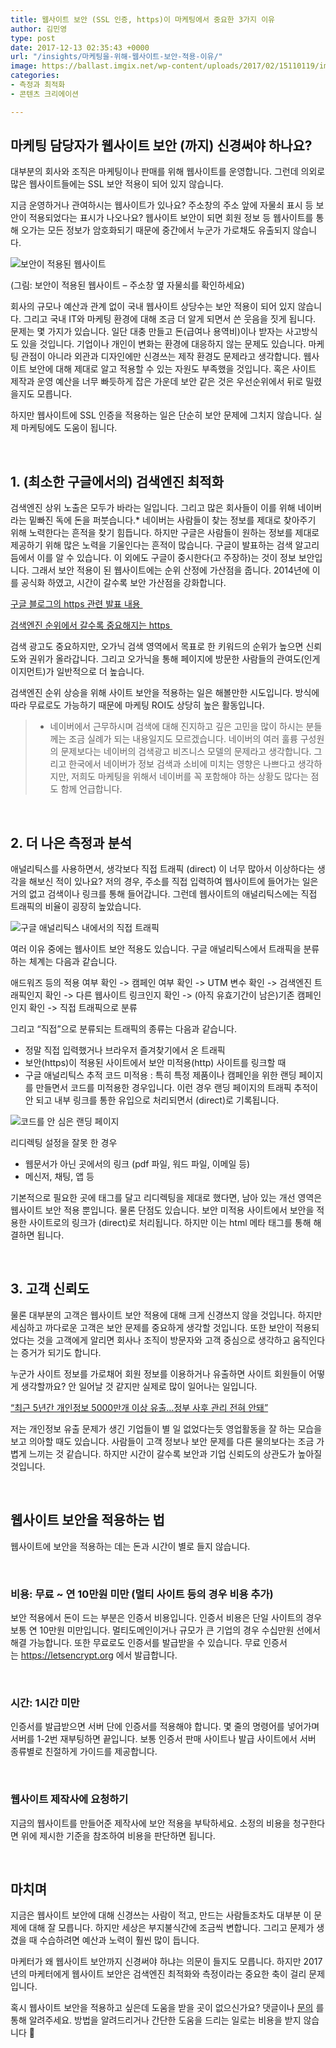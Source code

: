 ```yaml
---
title: 웹사이트 보안 (SSL 인증, https)이 마케팅에서 중요한 3가지 이유
author: 김민영
type: post
date: 2017-12-13 02:35:43 +0000
url: "/insights/마케팅을-위해-웹사이트-보안-적용-이유/"
image: https://ballast.imgix.net/wp-content/uploads/2017/02/15110119/img-3.png?auto=compress,format
categories:
- 측정과 최적화
- 콘텐츠 크리에이션

---
```

## 마케팅 담당자가 웹사이트 보안 (까지) 신경써야 하나요?

대부분의 회사와 조직은 마케팅이나 판매를 위해 웹사이트를 운영합니다. 그런데 의외로 많은 웹사이트들에는 SSL 보안 적용이 되어 있지 않습니다.

지금 운영하거나 관여하시는 웹사이트가 있나요? 주소창의 주소 앞에 자물쇠 표시 등 보안이 적용되었다는 표시가 나오나요? 웹사이트 보안이 되면 회원 정보 등 웹사이트를 통해 오가는 모든 정보가 암호화되기 때문에 중간에서 누군가 가로채도 유출되지 않습니다.

![보안이 적용된 웹사이트](https://s3-ap-northeast-2.amazonaws.com/ballast-website-images/wp-content/uploads/2017/12/13113056/ssl_site.png "보안이 적용된 웹사이트 – 주소창 옆 자물쇠를 확인하세요")

\(그림: 보안이 적용된 웹사이트 – 주소창 옆 자물쇠를 확인하세요)

회사의 규모나 예산과 관계 없이 국내 웹사이트 상당수는 보안 적용이 되어 있지 않습니다. 그리고 국내 IT와 마케팅 환경에 대해 조금 더 알게 되면서 쓴 웃음을 짓게 됩니다. 문제는 몇 가지가 있습니다. 일단 대충 만들고 돈(급여나 용역비)이나 받자는 사고방식도 있을 것입니다. 기업이나 개인이 변화는 환경에 대응하지 않는 문제도 있습니다. 마케팅 관점이 아니라 외관과 디자인에만 신경쓰는 제작 환경도 문제라고 생각합니다. 웹사이트 보안에 대해 제대로 알고 적용할 수 있는 자원도 부족했을 것입니다. 혹은 사이트 제작과 운영 예산을 너무 빠듯하게 잡은 가운데 보안 같은 것은 우선순위에서 뒤로 밀렸을지도 모릅니다.

하지만 웹사이트에 SSL 인증을 적용하는 일은 단순히 보안 문제에 그치지 않습니다. 실제 마케팅에도 도움이 됩니다.

&nbsp;
## 1. (최소한 구글에서의) 검색엔진 최적화

검색엔진 상위 노출은 모두가 바라는 일입니다. 그리고 많은 회사들이 이를 위해 네이버라는 밑빠진 독에 돈을 퍼붓습니다.\* 네이버는 사람들이 찾는 정보를 제대로 찾아주기 위해 노력한다는 흔적을 찾기 힘듭니다. 하지만 구글은 사람들이 원하는 정보를 제대로 제공하기 위해 많은 노력을 기울인다는 흔적이 많습니다. 구글이 발표하는 검색 알고리듬에서 이를 알 수 있습니다. 이 외에도 구글이 중시한다(고 주장하)는 것이 정보 보안입니다. 그래서 보안 적용이 된 웹사이트에는 순위 산정에 가산점을 줍니다. 2014년에 이를 공식화 하였고, 시간이 갈수록 보안 가산점을 강화합니다.

[구글 블로그의 https 관련 발표 내용 ](https://webmasters.googleblog.com/2014/08/https-as-ranking-signal.html)

[검색엔진 순위에서 갈수록 중요해지는 https ](https://www.sangfroidwebdesign.com/search-engine-optimization-seo/google-https-ranking/)

검색 광고도 중요하지만, 오가닉 검색 영역에서 목표로 한 키워드의 순위가 높으면 신뢰도와 권위가 올라갑니다. 그리고 오가닉을 통해 페이지에 방문한 사람들의 관여도(인게이지먼트)가 일반적으로 더 높습니다.

검색엔진 순위 상승을 위해 사이트 보안을 적용하는 일은 해볼만한 시도입니다. 방식에 따라 무료로도 가능하기 때문에 마케팅 ROI도 상당히 높은 활동입니다.

> * 네이버에서 근무하시며 검색에 대해 진지하고 깊은 고민을 많이 하시는 분들께는 조금 실례가 되는 내용일지도 모르겠습니다. 네이버의 여러 훌륭 구성원의 문제보다는 네이버의 검색광고 비즈니스 모델의 문제라고 생각합니다. 그리고 한국에서 네이버가 정보 검색과 소비에 미치는 영향은 나쁘다고 생각하지만, 저희도 마케팅을 위해서 네이버를 꼭 포함해야 하는 상황도 많다는 점도 함께 언급합니다.

&nbsp;
## 2. 더 나은 측정과 분석

애널리틱스를 사용하면서, 생각보다 직접 트래픽 (direct) 이 너무 많아서 이상하다는 생각을 해보신 적이 있나요? 저의 경우, 주소를 직접 입력하여 웹사이트에 들어가는 일은 거의 없고 검색이나 링크를 통해 들어갑니다. 그런데 웹사이트의 애널리틱스에는 직접 트래픽의 비율이 굉장히 높았습니다.

![구글 애널리틱스 내에서의 직접 트래픽](https://s3-ap-northeast-2.amazonaws.com/ballast-website-images/wp-content/uploads/2017/12/13112803/direct.png "구글 애널리틱스 내에서의 직접 트래픽")

여러 이유 중에는 웹사이트 보안 적용도 있습니다. 구글 애널리틱스에서 트래픽을 분류하는 체계는 다음과 같습니다.

애드워즈 등의 적용 여부 확인 -> 캠페인 여부 확인 -> UTM 변수 확인 -> 검색엔진 트래픽인지 확인 -> 다른 웹사이트 링크인지 확인 -> (아직 유효기간이 남은)기존 캠페인인지 확인 -> 직접 트래픽으로 분류

그리고 “직접”으로 분류되는 트래픽의 종류는 다음과 같습니다.

* 정말 직접 입력했거나 브라우저 즐겨찾기에서 온 트래픽
* 보안(https)이 적용된 사이트에서 보안 미적용(http) 사이트를 링크할 때
* 구글 애널리틱스 추적 코드 미적용 : 특히 특정 제품이나 캠페인을 위한 랜딩 페이지를 만들면서 코드를 미적용한 경우입니다. 이런 경우 랜딩 페이지의 트래픽 추적이 안 되고 내부 링크를 통한 유입으로 처리되면서 (direct)로 기록됩니다.

![코드를 안 심은 랜딩 페이지](https://s3-ap-northeast-2.amazonaws.com/ballast-website-images/wp-content/uploads/2017/12/13112936/humanvsGA.png "마케터의 생각과 구글 애널리틱스의 이해 차이")

리디렉팅 설정을 잘못 한 경우

* 웹문서가 아닌 곳에서의 링크 (pdf 파일, 워드 파일, 이메일 등)
* 메신저, 채팅, 앱 등

기본적으로 필요한 곳에 태그를 달고 리디렉팅을 제대로 했다면, 남아 있는 개선 영역은 웹사이트 보안 적용 뿐입니다. 물론 단점도 있습니다. 보안 미적용 사이트에서 보안을 적용한 사이트로의 링크가 (direct)로 처리됩니다. 하지만 이는 html 메타 태그를 통해 해결하면 됩니다.

&nbsp;
## 3. 고객 신뢰도

물론 대부분의 고객은 웹사이트 보안 적용에 대해 크게 신경쓰지 않을 것입니다. 하지만 세심하고 까다로운 고객은 보안 문제를 중요하게 생각할 것입니다. 또한 보안이 적용되었다는 것을 고객에게 알리면 회사나 조직이 방문자와 고객 중심으로 생각하고 움직인다는 증거가 되기도 합니다.

누군가 사이트 정보를 가로채어 회원 정보를 이용하거나 유출하면 사이트 회원들이 어떻게 생각할까요? 안 일어날 것 같지만 실제로 많이 일어나는 일입니다.

[“최근 5년간 개인정보 5000만개 이상 유출…정부 사후 관리 전혀 안돼”](biz.chosun.com/site/data/html_dir/2017/10/02/2017100200605.html)

저는 개인정보 유출 문제가 생긴 기업들이 별 일 없었다는듯 영업활동을 잘 하는 모습을 보고 의아할 때도 있습니다. 사람들이 고객 정보나 보안 문제를 다른 물의보다는 조금 가볍게 느끼는 것 같습니다. 하지만 시간이 갈수록 보안과 기업 신뢰도의 상관도가 높아질 것입니다.

&nbsp;
## 웹사이트 보안을 적용하는 법

웹사이트에 보안을 적용하는 데는 돈과 시간이 별로 들지 않습니다.

&nbsp;
### 비용: 무료 \~ 연 10만원 미만 (멀티 사이트 등의 경우 비용 추가)

보안 적용에서 돈이 드는 부분은 인증서 비용입니다. 인증서 비용은 단일 사이트의 경우 보통 연 10만원 미만입니다. 멀티도메인이거나 규모가 큰 기업의 경우 수십만원 선에서 해결 가능합니다. 또한 무료로도 인증서를 발급받을 수 있습니다. 무료 인증서는 https://letsencrypt.org 에서 발급합니다.

&nbsp;
### 시간: 1시간 미만

인증서를 발급받으면 서버 단에 인증서를 적용해야 합니다. 몇 줄의 명령어를 넣어가며 서버를 1-2번 재부팅하면 끝입니다. 보통 인증서 판매 사이트나 발급 사이트에서 서버 종류별로 친절하게 가이드를 제공합니다.

&nbsp;
### 웹사이트 제작사에 요청하기

지금의 웹사이트를 만들어준 제작사에 보안 적용을 부탁하세요. 소정의 비용을 청구한다면 위에 제시한 기준을 참조하여 비용을 판단하면 됩니다.

&nbsp;
## 마치며

지금은 웹사이트 보안에 대해 신경쓰는 사람이 적고, 만드는 사람들조차도 대부분 이 문제에 대해 잘 모릅니다. 하지만 세상은 부지불식간에 조금씩 변합니다. 그리고 문제가 생겼을 때 수습하려면 예산과 노력이 훨씬 많이 듭니다.

마케터가 왜 웹사이트 보안까지 신경써야 하냐는 의문이 들지도 모릅니다. 하지만 2017년의 마케터에게 웹사이트 보안은 검색엔진 최적화와 측정이라는 중요한 축이 걸리 문제입니다.

혹시 웹사이트 보안을 적용하고 싶은데 도움을 받을 곳이 없으신가요? 댓글이나 [문의](/contact) 를 통해 알려주세요. 방법을 알려드리거나 간단한 도움을 드리는 일로는 비용을 받지 않습니다 🙂